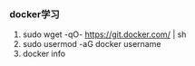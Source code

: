 ### docker学习 ###
1. sudo wget -qO- https://git.docker.com/ | sh
2. sudo usermod -aG docker username
3. docker info
